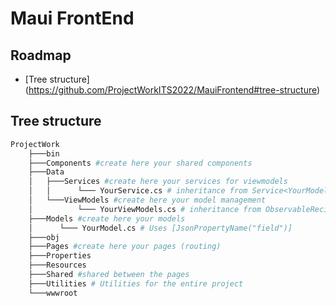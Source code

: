 
# Maui FrontEnd


## Roadmap

- [Tree structure] (https://github.com/ProjectWorkITS2022/MauiFrontend#tree-structure)



## Tree structure 

```python
ProjectWork
    ├───bin
    ├───Components #create here your shared components
    ├───Data
    │   ├───Services #create here your services for viewmodels
    │   │      └─── YourService.cs # inheritance from Service<YourModel>
    │   └───ViewModels #create here your model management
    │          └─── YourViewModels.cs # inheritance from ObservableRecipient , IViewModel<YourModel>
    ├───Models #create here your models
    │      └─── YourModel.cs # Uses [JsonPropertyName("field")]
    ├───obj
    ├───Pages #create here your pages (routing)
    ├───Properties
    ├───Resources
    ├───Shared #shared between the pages
    ├───Utilities # Utilities for the entire project
    └───wwwroot
```